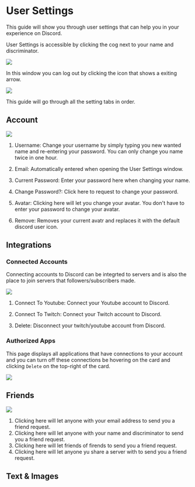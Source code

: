 # User Settings
This guide will show you through user settings that can help you in your experience on Discord.

User Settings is accessible by clicking the cog next to your name and discriminator.

![](http://i.imgur.com/YodgSEv.png)

In this window you can log out by clicking the icon that shows a exiting arrow.

![](http://i.imgur.com/V3sN1d8.png)

This guide will go through all the setting tabs in order.

## Account

![](http://i.imgur.com/LpZD9sJ.png)

1. Username: Change your username by simply typing you new wanted name and re-entering your password. You can only change you name twice in one hour.

2. Email: Automatically entered when opening the User Settings window.

3. Current Password: Enter your password here when changing your name.

4. Change Password?: Click here to request to change your password.

5. Avatar: Clicking here will let you change your avatar. You don't have to enter your password to change your avatar.

6. Remove: Removes your current avatr and replaces it with the default discord user icon.

## Integrations
### Connected Accounts
Connecting accounts to Discord can be integrted to servers and is also the place to join servers that followers/subscribers made.

![](http://i.imgur.com/DWoXuox.png)

1. Connect To Youtube: Connect your Youtube account to Discord.

2. Connect To Twitch: Connect your Twitch account to Discord.

3. Delete: Disconnect your twitch/youtube account from Discord.

### Authorized Apps

This page displays all applications that have connections to your account and you can turn off these connections be hovering on the card and clicking `Delete` on the top-right of the card.

![](http://i.imgur.com/KHvLxGM.png)

## Friends

![](http://i.imgur.com/gsusZv5.png)

1. Clicking here will let anyone with your email address to send you a friend request.
2. Clicking here will let anyone with your name and discriminator to send you a friend request.
3. Clicking here will let friends of firends to send you a friend request.
4. Clicking here will let anyone yu share a server with to send you a friend request.

## Text & Images
